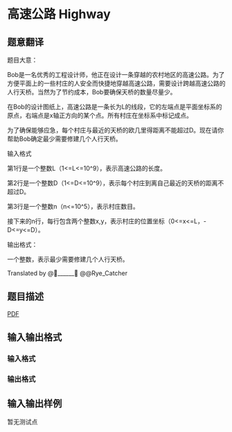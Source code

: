 # 高速公路 Highway

## 题意翻译

题目大意：

Bob是一名优秀的工程设计师，他正在设计一条穿越的农村地区的高速公路。为了方便平面上的一些村庄的人安全而快捷地穿越高速公路，需要设计跨越高速公路的人行天桥。当然为了节约成本，Bob要确保天桥的数量尽量少。

在Bob的设计图纸上，高速公路是一条长为L的线段，它的左端点是平面坐标系的原点，右端点是x轴正方向的某个点。所有村庄在坐标系中标记成点。

为了确保能够应急，每个村庄与最近的天桥的欧几里得距离不能超过D。现在请你帮助Bob确定最少需要修建几个人行天桥。

输入格式

第1行是一个整数L（1<=L<=10^9），表示高速公路的长度。

第2行是一个整数D（1<=D<=10^9），表示每个村庄到离自己最近的天桥的距离不超过D。

第3行是一个整数n（n<=10^5），表示村庄数目。

接下来的n行，每行包含两个整数x,y，表示村庄的位置坐标（0<=x<=L，-D<=y<=D）。

输出格式：

一个整数，表示最少需要修建几个人行天桥。

Translated by @______ @@Rye_Catcher

## 题目描述

[problemUrl]: https://uva.onlinejudge.org/index.php?option=com_onlinejudge&Itemid=8&category=825&page=show_problem&problem=4490

[PDF](https://uva.onlinejudge.org/external/16/p1615.pdf)

## 输入输出格式

### 输入格式

### 输出格式

## 输入输出样例

暂无测试点


